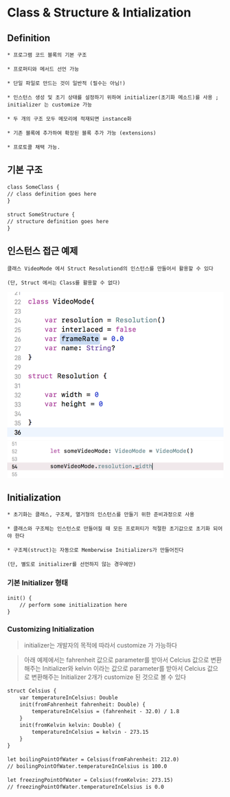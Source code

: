 # Class & Structure & Intialization

## Definition

~~~
* 프로그램 코드 블록의 기본 구조

* 프로퍼티와 메서드 선언 가능

* 단일 파일로 만드는 것이 일반적 (필수는 아님!)

* 인스턴스 생성 및 초기 상태를 설정하기 위하여 initializer(초기화 메소드)를 사용 ; initializer 는 customize 가능

* 두 개의 구조 모두 메모리에 적재되면 instance화

* 기존 블록에 추가하여 확장된 블록 추가 가능 (extensions)

* 프로토콜 채택 가능.
~~~

## 기본 구조 
~~~
class SomeClass {
// class definition goes here
}

struct SomeStructure {
// structure definition goes here
}
~~~
## 인스턴스 접근 예제
~~~
클래스 VideoMode 에서 Struct Resolutiond의 인스턴스를 만들어서 활용할 수 있다 

(단, Struct 에서는 Class를 활용할 수 없다)
~~~

![](/Img/classstruct.png "class&struct")
![](/Img/objectstruct.png "objectstruct")

## Initialization

~~~
* 초기화는 클래스, 구조체, 열거형의 인스턴스를 만들기 위한 준비과정으로 사용

* 클래스와 구조체는 인스턴스로 만들어질 때 모든 프로퍼티가 적절한 초기값으로 초기화 되어야 한다

* 구조체(struct)는 자동으로 Memberwise Initializers가 만들어진다 

(단, 별도로 initializer를 선언하지 않는 경우에만)

~~~
### 기본 Initializer 형태
~~~
init() {
    // perform some initialization here
}
~~~

### Customizing Initialization

> initializer는 개발자의 목적에 따라서 customize 가 가능하다

> 아래 예제에서는 fahrenheit 값으로 parameter를 받아서 Celcius 값으로 변환해주는 Initializer와
> kelvin 이라는 값으로 parameter를 받아서 Celcius 값으로 변환해주는 Initializer 2개가 customize 된 것으로 볼 수 있다

~~~
struct Celsius {
    var temperatureInCelsius: Double
    init(fromFahrenheit fahrenheit: Double) {
        temperatureInCelsius = (fahrenheit - 32.0) / 1.8
    }
    init(fromKelvin kelvin: Double) {
        temperatureInCelsius = kelvin - 273.15
    }
}

let boilingPointOfWater = Celsius(fromFahrenheit: 212.0)
// boilingPointOfWater.temperatureInCelsius is 100.0

let freezingPointOfWater = Celsius(fromKelvin: 273.15)
// freezingPointOfWater.temperatureInCelsius is 0.0
~~~
